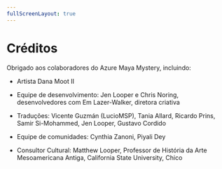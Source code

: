 ```yaml
---
fullScreenLayout: true
---
```


# Créditos

Obrigado aos colaboradores do Azure Maya Mystery, incluindo:

-   Artista Dana Moot II

-   Equipe de desenvolvimento: Jen Looper e Chris Noring, desenvolvedores com Em Lazer-Walker, diretora criativa

-   Traduções: Vicente Guzmán (LucioMSP), Tania Allard, Ricardo Prins, Samir Si-Mohammed, Jen Looper, Gustavo Cordido

-   Equipe de comunidades: Cynthia Zanoni, Piyali Dey

-   Consultor Cultural: Matthew Looper, Professor de História da Arte Mesoamericana Antiga, California State University, Chico
